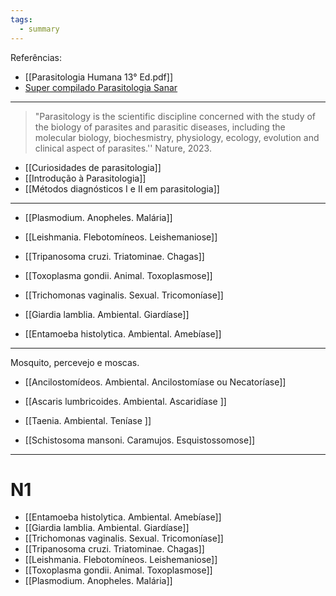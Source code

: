 ```yaml
---
tags:
  - summary
---
```

Referências: 
* [[Parasitologia Humana 13° Ed.pdf]]
* [Super compilado Parasitologia Sanar](https://1drv.ms/b/s!AtT1UeiE5rswhM5Y2k_aOFUQRwsVeg?e=WvpDao)
---
> "Parasitology is the scientific discipline concerned with the study of the biology of parasites and parasitic diseases, including the molecular biology, biochesmistry, physiology, ecology, evolution and clinical aspect of parasites.'' Nature, 2023. 

* [[Curiosidades de parasitologia]]
* [[Introdução à Parasitologia]]
* [[Métodos diagnósticos I e II em parasitologia]]
---
* [[Plasmodium. Anopheles. Malária]]
* [[Leishmania. Flebotomíneos. Leishemaniose]]
* [[Tripanosoma cruzi. Triatominae. Chagas]]

* [[Toxoplasma gondii. Animal. Toxoplasmose]]
* [[Trichomonas vaginalis. Sexual. Tricomoníase]]
* [[Giardia lamblia. Ambiental. Giardíase]]
* [[Entamoeba histolytica. Ambiental. Amebíase]]

---
Mosquito, percevejo e moscas. 
* [[Ancilostomídeos. Ambiental. Ancilostomíase ou Necatoríase]]
* [[Ascaris lumbricoides. Ambiental. Ascaridíase ]]
* [[Taenia. Ambiental. Teníase ]]

* [[Schistosoma mansoni. Caramujos. Esquistossomose]]
---

# N1
* [[Entamoeba histolytica. Ambiental. Amebíase]]
* [[Giardia lamblia. Ambiental. Giardíase]]
* [[Trichomonas vaginalis. Sexual. Tricomoníase]]
* [[Tripanosoma cruzi. Triatominae. Chagas]]
* [[Leishmania. Flebotomíneos. Leishemaniose]]
* [[Toxoplasma gondii. Animal. Toxoplasmose]]
* [[Plasmodium. Anopheles. Malária]]
